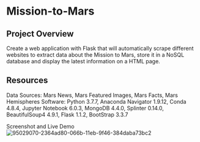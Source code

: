 # Mission-to-Mars

## Project Overview
Create a web application with Flask that will automatically scrape different websites to extract data about the Mission to Mars, store it in a NoSQL database and display the latest information on a HTML page.

## Resources
Data Sources: Mars News, Mars Featured Images, Mars Facts, Mars Hemispheres
Software: Python 3.7.7, Anaconda Navigator 1.9.12, Conda 4.8.4, Jupyter Notebook 6.0.3, MongoDB 4.4.0, Splinter 0.14.0, BeautifulSoup4 4.9.1, Flask 1.1.2, BootStrap 3.3.7

Screenshot and Live Demo
![95029070-2364ad80-066b-11eb-9f46-384daba73bc2](https://user-images.githubusercontent.com/64053195/110254495-64842500-7f5d-11eb-83cc-a279ba827c06.png)


